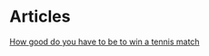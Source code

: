 # Articles
[How good do you have to be to win a tennis match](https://github.com/williammunn/tennis/blob/main/rmarkdown/001_simulating_matches/001_simulating_matches.html)
